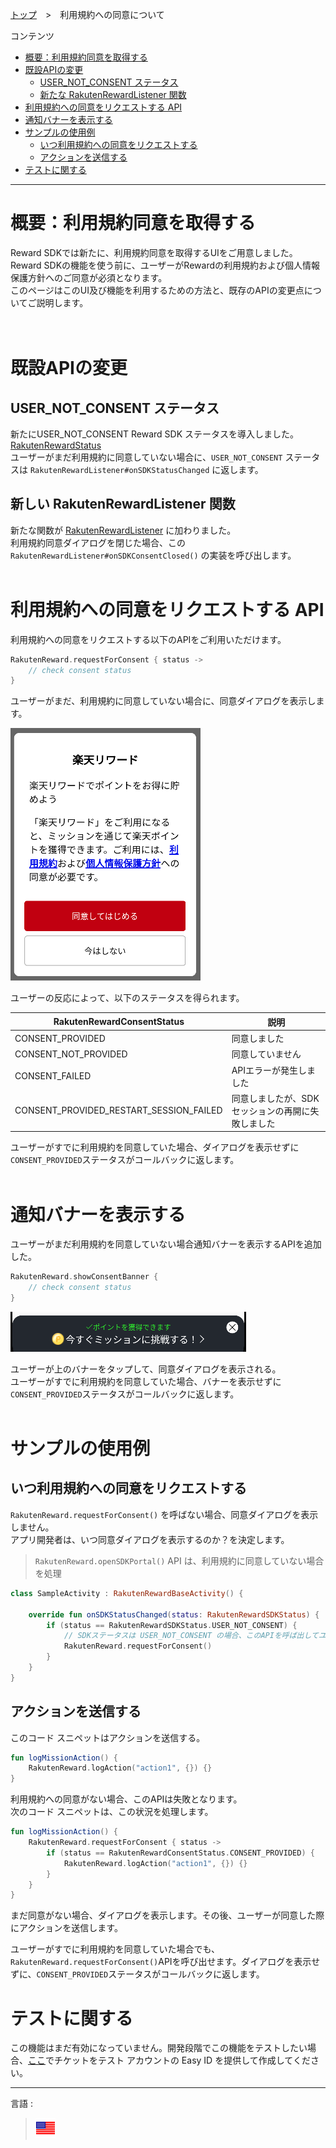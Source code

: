 [トップ](../README.md#top)　>　利用規約への同意について

コンテンツ
* [概要：利用規約同意を取得する](#概要利用規約同意を取得する)<br>
* [既設APIの変更](#既設apiの変更) <br>
    * [USER_NOT_CONSENT ステータス](#user_not_consent-ステータス) <br>
    * [新たな RakutenRewardListener 関数](#新しい-rakutenrewardlistener-関数) <br>
* [利用規約への同意をリクエストする API](#利用規約への同意をリクエストする-api)
* [通知バナーを表示する](#通知バナーを表示する)  
* [サンプルの使用例](#サンプルの使用例)
    * [いつ利用規約への同意をリクエストする](#いつ利用規約への同意をリクエストする)
    * [アクションを送信する](#アクションを送信する)
* [テストに関する](#テストに関する)

---

# 概要：利用規約同意を取得する
Reward SDKでは新たに、利用規約同意を取得するUIをご用意しました。<br>
Reward SDKの機能を使う前に、ユーザーがRewardの利用規約および個人情報保護方針へのご同意が必須となります。<br>
このページはこのUI及び機能を利用するための方法と、既存のAPIの変更点についてご説明します。<br>
<br><br>

# 既設APIの変更
## USER_NOT_CONSENT ステータス
新たにUSER_NOT_CONSENT Reward SDK ステータスを導入しました。[RakutenRewardStatus](../APIReference/README.md#rakutenrewardsdkstatus) <br>
ユーザーがまだ利用規約に同意していない場合に、`USER_NOT_CONSENT` ステータスは `RakutenRewardListener#onSDKStatusChanged` に返します。<br>


## 新しい RakutenRewardListener 関数
新たな関数が [RakutenRewardListener](../APIReference/README.md#rakutenrewardlistener) に加わりました。<br>
利用規約同意ダイアログを閉じた場合、この `RakutenRewardListener#onSDKConsentClosed()` の実装を呼び出します。
<br><br>

# 利用規約への同意をリクエストする API
利用規約への同意をリクエストする以下のAPIをご利用いただけます。

```kotlin
RakutenReward.requestForConsent { status ->
    // check consent status
}
```
ユーザーがまだ、利用規約に同意していない場合に、同意ダイアログを表示します。

![同意ダイアログ](consent-dialog.png)

ユーザーの反応によって、以下のステータスを得られます。

| RakutenRewardConsentStatus | 説明 |
| --- | --- |
| CONSENT_PROVIDED | 同意しました |
| CONSENT_NOT_PROVIDED | 同意していません |
| CONSENT_FAILED | APIエラーが発生しました |
| CONSENT_PROVIDED_RESTART_SESSION_FAILED | 同意しましたが、SDKセッションの再開に失敗しました |

ユーザーがすでに利用規約を同意していた場合、ダイアログを表示せずに`CONSENT_PROVIDED`ステータスがコールバックに返します。
<br><br>  

# 通知バナーを表示する 
ユーザーがまだ利用規約を同意していない場合通知バナーを表示するAPIを追加した。  

```kotlin
RakutenReward.showConsentBanner {
    // check consent status
}
```

![通知バナー](consent-banner.png)  

ユーザーが上のバナーをタップして、同意ダイアログを表示される。  
ユーザーがすでに利用規約を同意していた場合、バナーを表示せずに`CONSENT_PROVIDED`ステータスがコールバックに返します。
<br><br>

# サンプルの使用例
## いつ利用規約への同意をリクエストする
`RakutenReward.requestForConsent()` を呼ばない場合、同意ダイアログを表示しません。<br>
アプリ開発者は、いつ同意ダイアログを表示するのか？を決定します。

> `RakutenReward.openSDKPortal()` API は、利用規約に同意していない場合を処理<br>

```kotlin
class SampleActivity : RakutenRewardBaseActivity() {

    override fun onSDKStatusChanged(status: RakutenRewardSDKStatus) {
        if (status == RakutenRewardSDKStatus.USER_NOT_CONSENT) {
            // SDKステータスは USER_NOT_CONSENT の場合、このAPIを呼ば出してユーザーに利用規約への同意をリクエストする
            RakutenReward.requestForConsent()
        }
    }
}
```

## アクションを送信する
このコード スニペットはアクションを送信する。

```kotlin
fun logMissionAction() {
    RakutenReward.logAction("action1", {}) {}
}
```

利用規約への同意がない場合、このAPIは失敗となります。 <br>
次のコード スニペットは、この状況を処理します。

```kotlin
fun logMissionAction() {
    RakutenReward.requestForConsent { status ->
        if (status == RakutenRewardConsentStatus.CONSENT_PROVIDED) {
            RakutenReward.logAction("action1", {}) {}
        }
    }
}
```

まだ同意がない場合、ダイアログを表示します。その後、ユーザーが同意した際にアクションを送信します。

ユーザーがすでに利用規約を同意していた場合でも、`RakutenReward.requestForConsent()`APIを呼び出せます。ダイアログを表示せずに、`CONSENT_PROVIDED`ステータスがコールバックに返します。

# テストに関する
この機能はまだ有効になっていません。開発段階でこの機能をテストしたい場合、[ここ](https://confluence.rakuten-it.com/confluence/x/8Hx3sw)でチケットをテスト アカウントの Easy ID を提供して作成してください。  

---
言語 :
> [![en](../../lang/en.png)](../../consent/README.md)